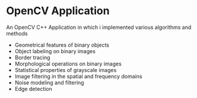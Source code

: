
# OpenCV Application

An OpenCV C++ Application in which i implemented various algorithms and methods

- Geometrical features of binary objects
- Object labeling on binary images
- Border tracing
- Morphological operations on binary images
- Statistical properties of grayscale images
- Image filtering in the spatial and frequency domains
- Noise modeling and filtering
- Edge detection